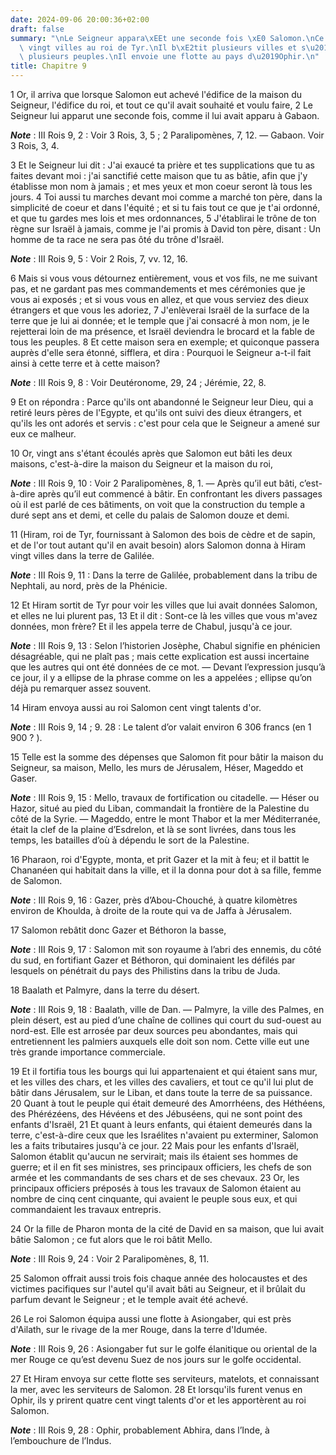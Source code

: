```yaml
---
date: 2024-09-06 20:00:36+02:00
draft: false
summary: "\nLe Seigneur appara\xEEt une seconde fois \xE0 Salomon.\nCe prince donne\
  \ vingt villes au roi de Tyr.\nIl b\xE2tit plusieurs villes et s\u2019assujettit\
  \ plusieurs peuples.\nIl envoie une flotte au pays d\u2019Ophir.\n"
title: Chapitre 9
---
```





1 Or, il arriva que lorsque Salomon eut achevé l'édifice de la maison du Seigneur, l'édifice du roi, et tout ce qu'il avait souhaité et voulu faire, 2 Le Seigneur lui apparut une seconde fois, comme il lui avait apparu à Gabaon.

***Note*** :  III Rois 9, 2 : Voir 3 Rois, 3, 5 ; 2 Paralipomènes, 7, 12. ― Gabaon. Voir 3 Rois, 3, 4.

3 Et le Seigneur lui dit : J'ai exaucé ta prière et tes supplications que tu as faites devant moi : j'ai sanctifié cette maison que tu as bâtie, afin que j'y établisse mon nom à jamais ; et mes yeux et mon coeur seront là tous les jours. 4 Toi aussi tu marches devant moi comme a marché ton père, dans la simplicité de coeur et dans l'équité ; et si tu fais tout ce que je t'ai ordonné, et que tu gardes mes lois et mes ordonnances, 5 J'établirai le trône de ton règne sur Israël à jamais, comme je l'ai promis à David ton père, disant : Un homme de ta race ne sera pas ôté du trône d'Israël.

***Note*** :  III Rois 9, 5 : Voir 2 Rois, 7, vv. 12, 16.

6 Mais si vous vous détournez entièrement, vous et vos fils, ne me suivant pas, et ne gardant pas mes commandements et mes cérémonies que je vous ai exposés ; et si vous vous en allez, et que vous serviez des dieux étrangers et que vous les adoriez, 7 J'enlèverai Israël de la surface de la terre que je lui ai donnée; et le temple que j'ai consacré à mon nom, je le rejetterai loin de ma présence, et Israël deviendra le brocard et la fable de tous les peuples. 8 Et cette maison sera en exemple; et quiconque passera auprès d'elle sera étonné, sifflera, et dira : Pourquoi le Seigneur a-t-il fait ainsi à cette terre et à cette maison?

***Note*** :  III Rois 9, 8 : Voir Deutéronome, 29, 24 ; Jérémie, 22, 8.

9 Et on répondra : Parce qu'ils ont abandonné le Seigneur leur Dieu, qui a retiré leurs pères de l'Egypte, et qu'ils ont suivi des dieux étrangers, et qu'ils les ont adorés et servis : c'est pour cela que le Seigneur a amené sur eux ce malheur.


10 Or, vingt ans s'étant écoulés après que Salomon eut bâti les deux maisons, c'est-à-dire la maison du Seigneur et la maison du roi,

***Note*** :  III Rois 9, 10 : Voir 2 Paralipomènes, 8, 1. ― Après qu’il eut bâti, c’est-à-dire après qu’il eut commencé à bâtir. En confrontant les divers passages où il est parlé de ces bâtiments, on voit que la construction du temple a duré sept ans et demi, et celle du palais de Salomon douze et demi.

11 (Hiram, roi de Tyr, fournissant à Salomon des bois de cèdre et de sapin, et de l'or tout autant qu'il en avait besoin) alors Salomon donna à Hiram vingt villes dans la terre de Galilée.

***Note*** :  III Rois 9, 11 : Dans la terre de Galilée, probablement dans la tribu de Nephtali, au nord, près de la Phénicie.

12 Et Hiram sortit de Tyr pour voir les villes que lui avait données Salomon, et elles ne lui plurent pas, 13 Et il dit : Sont-ce là les villes que vous m'avez données, mon frère? Et il les appela terre de Chabul, jusqu'à ce jour.

***Note*** :  III Rois 9, 13 : Selon l’historien Josèphe, Chabul signifie en phénicien désagréable, qui ne plaît pas ; mais cette explication est aussi incertaine que les autres qui ont été données de ce mot. ― Devant l’expression jusqu’à ce jour, il y a ellipse de la phrase comme on les a appelées ; ellipse qu’on déjà pu remarquer assez souvent.

14 Hiram envoya aussi au roi Salomon cent vingt talents d'or.

***Note*** :  III Rois 9, 14 ; 9. 28 : Le talent d’or valait environ 6 306 francs (en 1 900 ? ).


15 Telle est la somme des dépenses que Salomon fit pour bâtir la maison du Seigneur, sa maison, Mello, les murs de Jérusalem, Héser, Mageddo et Gaser.

***Note*** :  III Rois 9, 15 : Mello, travaux de fortification ou citadelle. ― Héser ou Hazor, situé au pied du Liban, commandait la frontière de la Palestine du côté de la Syrie. ― Mageddo, entre le mont Thabor et la mer Méditerranée, était la clef de la plaine d’Esdrelon, et là se sont livrées, dans tous les temps, les batailles d’où à dépendu le sort de la Palestine.

16 Pharaon, roi d'Egypte, monta, et prit Gazer et la mit à feu; et il battit le Chananéen qui habitait dans la ville, et il la donna pour dot à sa fille, femme de Salomon.

***Note*** :  III Rois 9, 16 : Gazer, près d’Abou-Chouché, à quatre kilomètres environ de Khoulda, à droite de la route qui va de Jaffa à Jérusalem.

17 Salomon rebâtit donc Gazer et Béthoron la basse,

***Note*** :  III Rois 9, 17 : Salomon mit son royaume à l’abri des ennemis, du côté du sud, en fortifiant Gazer et Béthoron, qui dominaient les défilés par lesquels on pénétrait du pays des Philistins dans la tribu de Juda.

18 Baalath et Palmyre, dans la terre du désert.

***Note*** :  III Rois 9, 18 : Baalath, ville de Dan. ― Palmyre, la ville des Palmes, en plein désert, est au pied d’une chaîne de collines qui court du sud-ouest au nord-est. Elle est arrosée par deux sources peu abondantes, mais qui entretiennent les palmiers auxquels elle doit son nom. Cette ville eut une très grande importance commerciale.

19 Et il fortifia tous les bourgs qui lui appartenaient et qui étaient sans mur, et les villes des chars, et les villes des cavaliers, et tout ce qu'il lui plut de bâtir dans Jérusalem, sur le Liban, et dans toute la terre de sa puissance. 20 Quant à tout le peuple qui était demeuré des Amorrhéens, des Héthéens, des Phérézéens, des Hévéens et des Jébuséens, qui ne sont point des enfants d'Israël, 21 Et quant à leurs enfants, qui étaient demeurés dans la terre, c'est-à-dire ceux que les Israélites n'avaient pu exterminer, Salomon les a faits tributaires jusqu'à ce jour. 22 Mais pour les enfants d'Israël, Salomon établit qu'aucun ne servirait; mais ils étaient ses hommes de guerre; et il en fit ses ministres, ses principaux officiers, les chefs de son armée et les commandants de ses chars et de ses chevaux. 23 Or, les principaux officiers préposés à tous les travaux de Salomon étaient au nombre de cinq cent cinquante, qui avaient le peuple sous eux, et qui commandaient les travaux entrepris.


24 Or la fille de Pharon monta de la cité de David en sa maison, que lui avait bâtie Salomon ; ce fut alors que le roi bâtit Mello.

***Note*** :  III Rois 9, 24 : Voir 2 Paralipomènes, 8, 11.


25 Salomon offrait aussi trois fois chaque année des holocaustes et des victimes pacifiques sur l'autel qu'il avait bâti au Seigneur, et il brûlait du parfum devant le Seigneur ; et le temple avait été achevé.


26 Le roi Salomon équipa aussi une flotte à Asiongaber, qui est près d'Ailath, sur le rivage de la mer Rouge, dans la terre d'Idumée.

***Note*** :  III Rois 9, 26 : Asiongaber fut sur le golfe élanitique ou oriental de la mer Rouge ce qu’est devenu Suez de nos jours sur le golfe occidental.

27 Et Hiram envoya sur cette flotte ses serviteurs, matelots, et connaissant la mer, avec les serviteurs de Salomon. 28 Et lorsqu'ils furent venus en Ophir, ils y prirent quatre cent vingt talents d'or et les apportèrent au roi Salomon.

***Note*** :  III Rois 9, 28 : Ophir, probablement Abhira, dans l’Inde, à l’embouchure de l’Indus.

